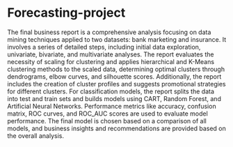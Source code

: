 # Forecasting-project

The final business report is a comprehensive analysis focusing on data mining techniques applied to two datasets: bank marketing and insurance. It involves a series of detailed steps, including initial data exploration, univariate, bivariate, and multivariate analyses. The report evaluates the necessity of scaling for clustering and applies hierarchical and K-Means clustering methods to the scaled data, determining optimal clusters through dendrograms, elbow curves, and silhouette scores. Additionally, the report includes the creation of cluster profiles and suggests promotional strategies for different clusters. For classification models, the report splits the data into test and train sets and builds models using CART, Random Forest, and Artificial Neural Networks. Performance metrics like accuracy, confusion matrix, ROC curves, and ROC_AUC scores are used to evaluate model performance. The final model is chosen based on a comparison of all models, and business insights and recommendations are provided based on the overall analysis.
